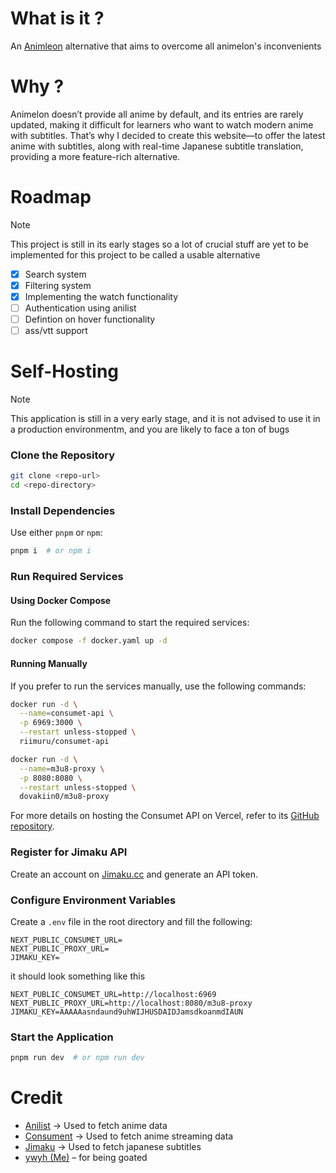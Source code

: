 # What is it ?
An [Animleon](https://www.animelon.com/) alternative that aims to overcome all animelon's inconvenients

# Why ?
Animelon doesn’t provide all anime by default, and its entries are rarely updated, making it difficult for learners who want to watch modern anime with subtitles. That’s why I decided to create this website—to offer the latest anime with subtitles, along with real-time Japanese subtitle translation, providing a more feature-rich alternative.

# Roadmap
> [!note]
> This project is still in its early stages so a lot of crucial stuff are yet to be implemented for this project to be called a usable alternative
- [x] Search system
- [x] Filtering system 
- [x] Implementing the watch functionality
- [ ] Authentication using anilist
- [ ] Defintion on hover functionality
- [ ] ass/vtt support

# Self-Hosting

> [!note]
> This application is still in a very early stage, and it is not advised to use it in a production environmentm, and you are likely to face a ton of bugs

### Clone the Repository
```sh
git clone <repo-url>
cd <repo-directory>
```

### Install Dependencies
Use either `pnpm` or `npm`:
```sh
pnpm i  # or npm i
```

### Run Required Services

#### Using Docker Compose
Run the following command to start the required services:
```sh
docker compose -f docker.yaml up -d
```

#### Running Manually
If you prefer to run the services manually, use the following commands:
```sh
docker run -d \
  --name=consumet-api \
  -p 6969:3000 \
  --restart unless-stopped \
  riimuru/consumet-api

docker run -d \
  --name=m3u8-proxy \
  -p 8080:8080 \
  --restart unless-stopped \
  dovakiin0/m3u8-proxy
```

For more details on hosting the Consumet API on Vercel, refer to its [GitHub repository](https://github.com/consumet/consumet-api).

### Register for Jimaku API
Create an account on [Jimaku.cc](https://jimaku.cc) and generate an API token.

### Configure Environment Variables
Create a `.env` file in the root directory and fill the following:
```.env
NEXT_PUBLIC_CONSUMET_URL=
NEXT_PUBLIC_PROXY_URL=
JIMAKU_KEY=
```
it should look something like this
```.env
NEXT_PUBLIC_CONSUMET_URL=http://localhost:6969
NEXT_PUBLIC_PROXY_URL=http://localhost:8080/m3u8-proxy
JIMAKU_KEY=AAAAAasndaund9uhWIJHUSDAIDJamsdkoanmdIAUN
```

### Start the Application
```sh
pnpm run dev  # or npm run dev
```

# Credit
- [Anilist](https://anilist.co/) -> Used to fetch anime data
- [Consument](https://github.com/consumet/api.consumet.org) -> Used to fetch anime streaming data
- [Jimaku](https://jimaku.cc/) -> Used to fetch japanese subtitles
- [ywyh (Me)](https://github.com/ywyher) – for being goated
